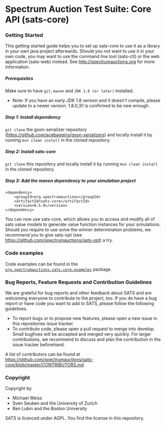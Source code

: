 # Spectrum Auction Test Suite: Core API (sats-core)

### Getting Started
This getting started guide helps you to set up sats-core to use it as a library in your own java project afterwards. 
Should you not want to use it in your own code, you may want to use the command line tool (sats-clt) or the web application (sats-web) instead. See 
http://spectrumauctions.org for more information.
##### Prerequisites
Make sure to have `git`, `maven` and `JDK 1.8 (or later)` installed.

* Note: If you have an early JDK 1.8 version and it doesn't compile, please update to a newer version. 1.8.0_91 is confirmed to be new enough.

##### Step 1: Install dependency
``git clone`` the gson-serializer repository (https://github.com/acebaggins/gson-serializers) 
and locally install it by running ``mvn clean install`` in the cloned repository.
##### Step 2: Install sats-core
``git clone`` this repository and locally install it by running ``mvn clean install`` in the cloned repository.
##### Step 3: Add the maven dependency to your simulation project
```
<dependency>
    <groupId>org.spectrumauctions</groupId>
    <artifactId>sats-core</artifactId>
    <version>0.5.0</version>
</dependency>
```
You can now use sats-core, which allows you to access and modify all of sats value models to generate value function instances for your simulations.
Should you require to use solve the winner determination problems, we recommend you to give sats-opt (see https://github.com/spectrumauctions/sats-opt) a try.

### Code examples
Code examples can be found in the
[`org.spectrumauctions.sats.core.examples`](https://github.com/spectrumauctions/sats-core/tree/master/src/test/java/org/spectrumauctions/sats/core/examples)
package. 

### Bug Reports, Feature Requests and Contribution Guidelines
We are grateful for bug reports and other feedback about SATS and are welcoming everyone to contribute to the project, too. 
If you do have a bug report or have code you want to add to SATS, please follow the following guidelines.
* To report bugs or to propose new features, please open a new issue in this repositories issue tracker. 
* To contribute code, please open a pull request to merge into develop. Small bugfixes will be accepted and merged very quickly. 
For larger contributions, we recommend to discuss and plan the contribution in the issue tracker beforehand.

A list of contributors can be found at 
https://github.com/spectrumauctions/sats-core/blob/master/CONTRIBUTORS.md

### Copyright
Copyright by
* Michael Weiss
* Sven Seuken and the University of Zurich
* Ben Lubin and the Boston University

SATS is licenced under AGPL. You find the license in this repository. 
